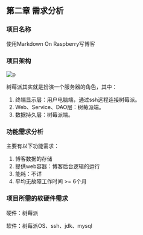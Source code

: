 ## 第二章 需求分析

###  项目名称

使用Markdown On Raspberry写博客



### 项目架构

![p](https://i.loli.net/2019/04/04/5ca5dee0b4336.png)

树莓派其实就是扮演一个服务器的角色，其中：

1. 终端显示层：用户电脑端，通过ssh远程连接树莓派。
2. Web、Service、DAO层：树莓派端。
3. 数据持久层：树莓派端。



### 功能需求分析

主要有以下功能需求：

1. 博客数据的存储
2. 提供web容器：博客后台逻辑的运行
3. 能耗：不详
4. 平均无故障工作时间 >= 6个月



### 项目所需的软硬件需求

硬件：树莓派

软件：树莓派OS、ssh、jdk、mysql